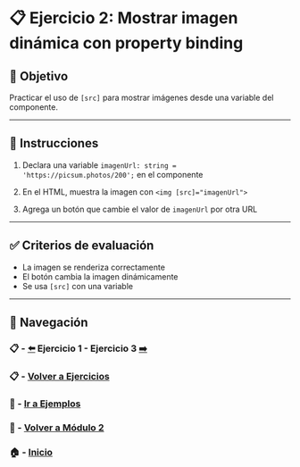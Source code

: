 # 📋 Ejercicio 2: Mostrar imagen dinámica con property binding

## 🎯 Objetivo
Practicar el uso de `[src]` para mostrar imágenes desde una variable del componente.

---

## 📝 Instrucciones
1. Declara una variable `imagenUrl: string = 'https://picsum.photos/200';` en el componente

2. En el HTML, muestra la imagen con `<img [src]="imagenUrl">`

3. Agrega un botón que cambie el valor de `imagenUrl` por otra URL

---

## ✅ Criterios de evaluación
- La imagen se renderiza correctamente
- El botón cambia la imagen dinámicamente
- Se usa `[src]` con una variable

---

## 🔁 Navegación

### 📋 - [⬅️](./Ejercicio_1.md) Ejercicio 1 - Ejercicio 3 [➡️](./Ejercicio_3.md)

### 📋 - [Volver a Ejercicios](../README.md)

### 🧪 - [Ir a Ejemplos](../../Ejemplos/README.md)

### 📘 - [Volver a Módulo 2](../../Modulo_2.md) 

### 🏠 - [Inicio](../../../README.md)

